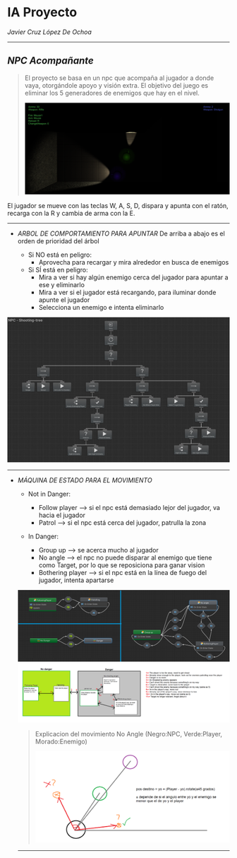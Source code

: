 # IA Proyecto 
_Javier Cruz López De Ochoa_
____________________________________________________________________________________________________________________________
## _NPC Acompañante_
> El proyecto se basa en un npc que acompaña al jugador a donde vaya, otorgándole apoyo y visión extra. El objetivo del juego es eliminar los 5 generadores de enemigos que hay en el nivel. 
>
> ![Imagen in-game](Assets/StateMachine/Game.PNG)

El jugador se mueve con las teclas W, A, S, D, dispara y apunta con el ratón, recarga con la R y cambia de arma con la E. 

__________

- _ARBOL DE COMPORTAMIENTO PARA APUNTAR_
  De arriba a abajo es el orden de prioridad del árbol
  
  - Si NO está en peligro:
    - Aprovecha para recargar y mira alrededor en busca de enemigos
  - Si SÍ está en peligro: 
    - Mira a ver si hay algún enemigo cerca del jugador para apuntar a ese y eliminarlo
    - Mira a ver si el jugador está recargando, para iluminar donde apunte el jugador
    - Selecciona un enemigo e intenta eliminarlo

 ![Arbol de comportamiento para apuntar](Assets/StateMachine/ShootingTreeEnd.PNG)
 
_________

- _MÁQUINA DE ESTADO PARA EL MOVIMIENTO_
  
  - Not in Danger:
    - Follow player --> si el npc está demasiado lejor del jugador, va hacia el jugador
    - Patrol  -->  si el npc está cerca del jugador, patrulla la zona

  - In Danger: 
    - Group up  --> se acerca mucho al jugador
    - No angle  --> el npc no puede disparar al enemigo que tiene como Target, por lo que se reposiciona para ganar vision
    - Bothering player  --> si el npc está en la línea de fuego del jugador, intenta apartarse
  
   ![Máquina de estados de movimiento](Assets/StateMachine/MovementEnd.png)
   ![Diagrama de la máquina de estados de movimiento](Assets/StateMachine/MovementDiagram.png)
   
   >Explicacion del movimiento No Angle (Negro:NPC, Verde:Player, Morado:Enemigo)
   >
   >![Diagrama de moverse NoAngle](Assets/StateMachine/NoAngleMovementDiagram.png)
    _________

 
